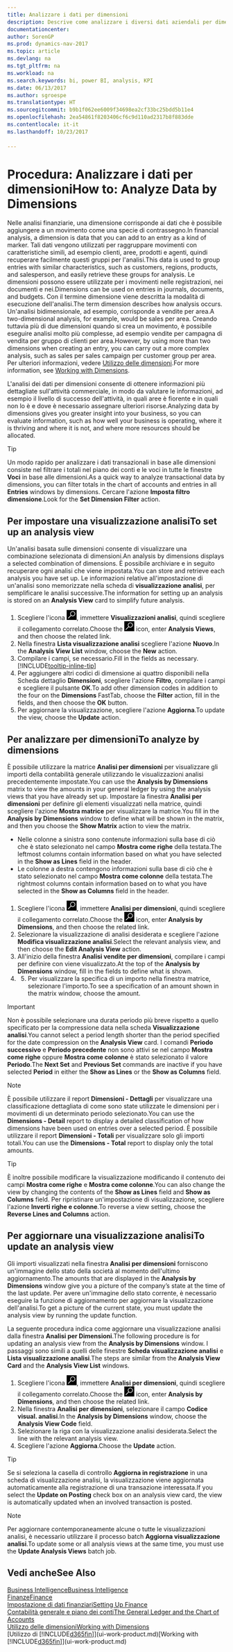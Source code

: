 ```yaml
---
title: Analizzare i dati per dimensioni
description: Descrive come analizzare i diversi dati aziendali per dimensioni.
documentationcenter: 
author: SorenGP
ms.prod: dynamics-nav-2017
ms.topic: article
ms.devlang: na
ms.tgt_pltfrm: na
ms.workload: na
ms.search.keywords: bi, power BI, analysis, KPI
ms.date: 06/13/2017
ms.author: sgroespe
ms.translationtype: HT
ms.sourcegitcommit: b9b1f062ee6009f34698ea2cf33bc25bdd5b11e4
ms.openlocfilehash: 2ea54861f8203406cf6c9d110ad2317b8f883dde
ms.contentlocale: it-it
ms.lasthandoff: 10/23/2017

---
```

#  <a name="how-to-analyze-data-by-dimensions"></a><span data-ttu-id="28244-103">Procedura: Analizzare i dati per dimensioni</span><span class="sxs-lookup"><span data-stu-id="28244-103">How to: Analyze Data by Dimensions</span></span>
<span data-ttu-id="28244-104">Nelle analisi finanziarie, una dimensione corrisponde ai dati che è possibile aggiungere a un movimento come una specie di contrassegno.</span><span class="sxs-lookup"><span data-stu-id="28244-104">In financial analysis, a dimension is data that you can add to an entry as a kind of marker.</span></span> <span data-ttu-id="28244-105">Tali dati vengono utilizzati per raggruppare movimenti con caratteristiche simili, ad esempio clienti, aree, prodotti e agenti, quindi recuperare facilmente questi gruppi per l'analisi.</span><span class="sxs-lookup"><span data-stu-id="28244-105">This data is used to group entries with similar characteristics, such as customers, regions, products, and salesperson, and easily retrieve these groups for analysis.</span></span> <span data-ttu-id="28244-106">Le dimensioni possono essere utilizzate per i movimenti nelle registrazioni, nei documenti e nei.</span><span class="sxs-lookup"><span data-stu-id="28244-106">Dimensions can be used on entries in journals, documents, and budgets.</span></span> <span data-ttu-id="28244-107">Con il termine dimensione viene descritta la modalità di esecuzione dell'analisi.</span><span class="sxs-lookup"><span data-stu-id="28244-107">The term dimension describes how analysis occurs.</span></span> <span data-ttu-id="28244-108">Un'analisi bidimensionale, ad esempio, corrisponde a vendite per area.</span><span class="sxs-lookup"><span data-stu-id="28244-108">A two-dimensional analysis, for example, would be sales per area.</span></span> <span data-ttu-id="28244-109">Creando tuttavia più di due dimensioni quando si crea un movimento, è possibile eseguire analisi molto più complesse, ad esempio vendite per campagna di vendita per gruppo di clienti per area.</span><span class="sxs-lookup"><span data-stu-id="28244-109">However, by using more than two dimensions when creating an entry, you can carry out a more complex analysis, such as sales per sales campaign per customer group per area.</span></span> <span data-ttu-id="28244-110">Per ulteriori informazioni, vedere [Utilizzo delle dimensioni](finance-dimensions.md).</span><span class="sxs-lookup"><span data-stu-id="28244-110">For more information, see [Working with Dimensions](finance-dimensions.md).</span></span>

<span data-ttu-id="28244-111">L'analisi dei dati per dimensioni consente di ottenere informazioni più dettagliate sull'attività commerciale, in modo da valutare le informazioni, ad esempio il livello di successo dell'attività, in quali aree è fiorente e in quali non lo è e dove è necessario assegnare ulteriori risorse.</span><span class="sxs-lookup"><span data-stu-id="28244-111">Analyzing data by dimensions gives you greater insight into your business, so you can evaluate information, such as how well your business is operating, where it is thriving and where it is not, and where more resources should be allocated.</span></span>

> [!TIP]
> <span data-ttu-id="28244-112">Un modo rapido per analizzare i dati transazionali in base alle dimensioni consiste nel filtrare i totali nel piano dei conti e le voci in tutte le finestre **Voci** in base alle dimensioni.</span><span class="sxs-lookup"><span data-stu-id="28244-112">As a quick way to analyze transactional data by dimensions, you can filter totals in the chart of accounts and entries in all **Entries** windows by dimensions.</span></span> <span data-ttu-id="28244-113">Cercare l'azione **Imposta filtro dimensione**.</span><span class="sxs-lookup"><span data-stu-id="28244-113">Look for the **Set Dimension Filter** action.</span></span>

## <a name="to-set-up-an-analysis-view"></a><span data-ttu-id="28244-114">Per impostare una visualizzazione analisi</span><span class="sxs-lookup"><span data-stu-id="28244-114">To set up an analysis view</span></span>  
<span data-ttu-id="28244-115">Un'analisi basata sulle dimensioni consente di visualizzare una combinazione selezionata di dimensioni.</span><span class="sxs-lookup"><span data-stu-id="28244-115">An analysis by dimensions displays a selected combination of dimensions.</span></span> <span data-ttu-id="28244-116">È possibile archiviare e in seguito recuperare ogni analisi che viene impostata.</span><span class="sxs-lookup"><span data-stu-id="28244-116">You can store and retrieve each analysis you have set up.</span></span> <span data-ttu-id="28244-117">Le informazioni relative all'impostazione di un'analisi sono memorizzate nella scheda di **visualizzazione analisi**, per semplificare le analisi successive.</span><span class="sxs-lookup"><span data-stu-id="28244-117">The information for setting up an analysis is stored on an **Analysis View** card to simplify future analysis.</span></span>  

1. <span data-ttu-id="28244-118">Scegliere l'icona ![Cerca pagina o report](media/ui-search/search_small.png "icona Cerca pagina o report"), immettere **Visualizzazioni analisi**, quindi scegliere il collegamento correlato.</span><span class="sxs-lookup"><span data-stu-id="28244-118">Choose the ![Search for Page or Report](media/ui-search/search_small.png "Search for Page or Report icon") icon, enter **Analysis Views**, and then choose the related link.</span></span>  
2. <span data-ttu-id="28244-119">Nella finestra **Lista visualizzazione analisi** scegliere l'azione **Nuovo**.</span><span class="sxs-lookup"><span data-stu-id="28244-119">In the **Analysis View List** window, choose the **New** action.</span></span>
3. <span data-ttu-id="28244-120">Compilare i campi, se necessario.</span><span class="sxs-lookup"><span data-stu-id="28244-120">Fill in the fields as necessary.</span></span> [!INCLUDE[tooltip-inline-tip](includes/tooltip-inline-tip_md.md)]
4. <span data-ttu-id="28244-121">Per aggiungere altri codici di dimensione ai quattro disponibili nella Scheda dettaglio **Dimensioni**, scegliere l'azione **Filtro**, compilare i campi e scegliere il pulsante **OK**.</span><span class="sxs-lookup"><span data-stu-id="28244-121">To add other dimension codes in addition to the four on the **Dimensions** FastTab, choose the **Filter** action, fill in the fields, and then choose the **OK** button.</span></span>  
5. <span data-ttu-id="28244-122">Per aggiornare la visualizzazione, scegliere l'azione **Aggiorna**.</span><span class="sxs-lookup"><span data-stu-id="28244-122">To update the view, choose the **Update** action.</span></span>

## <a name="to-analyze-by-dimensions"></a><span data-ttu-id="28244-123">Per analizzare per dimensioni</span><span class="sxs-lookup"><span data-stu-id="28244-123">To analyze by dimensions</span></span>
<span data-ttu-id="28244-124">È possibile utilizzare la matrice **Analisi per dimensioni** per visualizzare gli importi della contabilità generale utilizzando le visualizzazioni analisi precedentemente impostate.</span><span class="sxs-lookup"><span data-stu-id="28244-124">You can use the **Analysis by Dimensions** matrix to view the amounts in your general ledger by using the analysis views that you have already set up.</span></span> <span data-ttu-id="28244-125">Impostare la finestra **Analisi per dimensioni** per definire gli elementi visualizzati nella matrice, quindi scegliere l'azione **Mostra matrice** per visualizzare la matrice.</span><span class="sxs-lookup"><span data-stu-id="28244-125">You fill in the **Analysis by Dimensions** window to define what will be shown in the matrix, and then you choose the **Show Matrix** action to view the matrix.</span></span>  

- <span data-ttu-id="28244-126">Nelle colonne a sinistra sono contenute informazioni sulla base di ciò che è stato selezionato nel campo **Mostra come righe** della testata.</span><span class="sxs-lookup"><span data-stu-id="28244-126">The leftmost columns contain information based on what you have selected in the **Show as Lines** field in the header.</span></span>  
- <span data-ttu-id="28244-127">Le colonne a destra contengono informazioni sulla base di ciò che è stato selezionato nel campo **Mostra come colonne** della testata.</span><span class="sxs-lookup"><span data-stu-id="28244-127">The rightmost columns contain information based on to what you have selected in the **Show as Columns** field in the header.</span></span>  

1. <span data-ttu-id="28244-128">Scegliere l'icona ![Cerca pagina o report](media/ui-search/search_small.png "icona Cerca pagina o report"), immettere **Analisi per dimensioni**, quindi scegliere il collegamento correlato.</span><span class="sxs-lookup"><span data-stu-id="28244-128">Choose the ![Search for Page or Report](media/ui-search/search_small.png "Search for Page or Report icon") icon, enter **Analysis by Dimensions**, and then choose the related link.</span></span>  
2. <span data-ttu-id="28244-129">Selezionare la visualizzazione di analisi desiderata e scegliere l'azione **Modifica visualizzazione analisi**.</span><span class="sxs-lookup"><span data-stu-id="28244-129">Select the relevant analysis view,  and then choose the **Edit Analysis View** action.</span></span>
3. <span data-ttu-id="28244-130">All'inizio della finestra **Analisi vendite per dimensioni**, compilare i campi per definire con viene visualizzato.</span><span class="sxs-lookup"><span data-stu-id="28244-130">At the top of the **Analysis by Dimensions** window, fill in the fields to define what is shown.</span></span>
4. 5. <span data-ttu-id="28244-131">Per visualizzare la specifica di un importo nella finestra matrice, selezionare l'importo.</span><span class="sxs-lookup"><span data-stu-id="28244-131">To see a specification of an amount shown in the matrix window, choose the amount.</span></span>  

> [!IMPORTANT]  
>   <span data-ttu-id="28244-132">Non è possibile selezionare una durata periodo più breve rispetto a quello specificato per la compressione data nella scheda **Visualizzazione analisi**.</span><span class="sxs-lookup"><span data-stu-id="28244-132">You cannot select a period length shorter than the period specified for the date compression on the **Analysis View** card.</span></span> <span data-ttu-id="28244-133">I comandi **Periodo successivo** e **Periodo precedente** non sono attivi se nel campo **Mostra come righe** oppure **Mostra come colonne** è stato selezionato il valore **Periodo**.</span><span class="sxs-lookup"><span data-stu-id="28244-133">The **Next Set** and **Previous Set** commands are inactive if you have selected **Period** in either the **Show as Lines** or the **Show as Columns** field.</span></span>  

> [!NOTE]  
>   <span data-ttu-id="28244-134">È possibile utilizzare il report **Dimensioni - Dettagli** per visualizzare una classificazione dettagliata di come sono state utilizzate le dimensioni per i movimenti di un determinato periodo selezionato.</span><span class="sxs-lookup"><span data-stu-id="28244-134">You can use the **Dimensions - Detail** report to display a detailed classification of how dimensions have been used on entries over a selected period.</span></span> <span data-ttu-id="28244-135">È possibile utilizzare il report **Dimensioni - Totali** per visualizzare solo gli importi totali.</span><span class="sxs-lookup"><span data-stu-id="28244-135">You can use the **Dimensions - Total** report to display only the total amounts.</span></span>  

> [!TIP]  
>   <span data-ttu-id="28244-136">È inoltre possibile modificare la visualizzazione modificando il contenuto dei campi **Mostra come righe** e **Mostra come colonne**.</span><span class="sxs-lookup"><span data-stu-id="28244-136">You can also change the view by changing the contents of the **Show as Lines** field and **Show as Columns** field.</span></span> <span data-ttu-id="28244-137">Per ripristinare un'impostazione di visualizzazione, scegliere l'azione **Inverti righe e colonne**.</span><span class="sxs-lookup"><span data-stu-id="28244-137">To reverse a view setting, choose the **Reverse Lines and Columns** action.</span></span>

## <a name="to-update-an-analysis-view"></a><span data-ttu-id="28244-138">Per aggiornare una visualizzazione analisi</span><span class="sxs-lookup"><span data-stu-id="28244-138">To update an analysis view</span></span>  
<span data-ttu-id="28244-139">Gli importi visualizzati nella finestra **Analisi per dimensioni** forniscono un'immagine dello stato della società al momento dell'ultimo aggiornamento.</span><span class="sxs-lookup"><span data-stu-id="28244-139">The amounts that are displayed in the **Analysis by Dimensions** window give you a picture of the company’s state at the time of the last update.</span></span> <span data-ttu-id="28244-140">Per avere un'immagine dello stato corrente, è necessario eseguire la funzione di aggiornamento per aggiornare la visualizzazione dell'analisi.</span><span class="sxs-lookup"><span data-stu-id="28244-140">To get a picture of the current state, you must update the analysis view by running the update function.</span></span>

<span data-ttu-id="28244-141">La seguente procedura indica come aggiornare una visualizzazione analisi dalla finestra **Analisi per Dimensioni**.</span><span class="sxs-lookup"><span data-stu-id="28244-141">The following procedure is for updating an analysis view from the **Analysis by Dimensions** window.</span></span> <span data-ttu-id="28244-142">I passaggi sono simili a quelli delle finestre **Scheda visualizzazione analisi** e **Lista visualizzazione analisi**.</span><span class="sxs-lookup"><span data-stu-id="28244-142">The steps are similar from the **Analysis View Card** and the **Analysis View List** windows.</span></span>  

1. <span data-ttu-id="28244-143">Scegliere l'icona ![Cerca pagina o report](media/ui-search/search_small.png "icona Cerca pagina o report"), immettere **Analisi per dimensioni**, quindi scegliere il collegamento correlato.</span><span class="sxs-lookup"><span data-stu-id="28244-143">Choose the ![Search for Page or Report](media/ui-search/search_small.png "Search for Page or Report icon") icon, enter **Analysis by Dimensions**, and then choose the related link.</span></span>  
2. <span data-ttu-id="28244-144">Nella finestra **Analisi per dimensioni**, selezionare il campo **Codice visual. analisi**.</span><span class="sxs-lookup"><span data-stu-id="28244-144">In the **Analysis by Dimensions** window, choose the **Analysis View Code** field.</span></span>  
3. <span data-ttu-id="28244-145">Selezionare la riga con la visualizzazione analisi desiderata.</span><span class="sxs-lookup"><span data-stu-id="28244-145">Select the line with the relevant analysis view.</span></span>  
4. <span data-ttu-id="28244-146">Scegliere l'azione **Aggiorna**.</span><span class="sxs-lookup"><span data-stu-id="28244-146">Choose the **Update** action.</span></span>  

> [!TIP]  
>   <span data-ttu-id="28244-147">Se si seleziona la casella di controllo **Aggiorna in registrazione** in una scheda di visualizzazione analisi, la visualizzazione viene aggiornata automaticamente alla registrazione di una transazione interessata.</span><span class="sxs-lookup"><span data-stu-id="28244-147">If you select the **Update on Posting** check box on an analysis view card, the view is automatically updated when an involved transaction is posted.</span></span>

> [!NOTE]  
>   <span data-ttu-id="28244-148">Per aggiornare contemporaneamente alcune o tutte le visualizzazioni analisi, è necessario utilizzare il processo batch **Aggiorna visualizzazione analisi**.</span><span class="sxs-lookup"><span data-stu-id="28244-148">To update some or all analysis views at the same time, you must use the **Update Analysis Views** batch job.</span></span>  

## <a name="see-also"></a><span data-ttu-id="28244-149">Vedi anche</span><span class="sxs-lookup"><span data-stu-id="28244-149">See Also</span></span>
[<span data-ttu-id="28244-150">Business Intelligence</span><span class="sxs-lookup"><span data-stu-id="28244-150">Business Intelligence</span></span>](bi.md)  
[<span data-ttu-id="28244-151">Finanze</span><span class="sxs-lookup"><span data-stu-id="28244-151">Finance</span></span>](finance.md)  
[<span data-ttu-id="28244-152">Impostazione di dati finanziari</span><span class="sxs-lookup"><span data-stu-id="28244-152">Setting Up Finance</span></span>](finance-setup-finance.md)  
[<span data-ttu-id="28244-153">Contabilità generale e piano dei conti</span><span class="sxs-lookup"><span data-stu-id="28244-153">The General Ledger and the Chart of Accounts</span></span>](finance-general-ledger.md)  
[<span data-ttu-id="28244-154">Utilizzo delle dimensioni</span><span class="sxs-lookup"><span data-stu-id="28244-154">Working with Dimensions</span></span>](finance-dimensions.md)  
<span data-ttu-id="28244-155">[Utilizzo di [!INCLUDE[d365fin](includes/d365fin_md.md)]](ui-work-product.md)</span><span class="sxs-lookup"><span data-stu-id="28244-155">[Working with [!INCLUDE[d365fin](includes/d365fin_md.md)]](ui-work-product.md)</span></span>  

